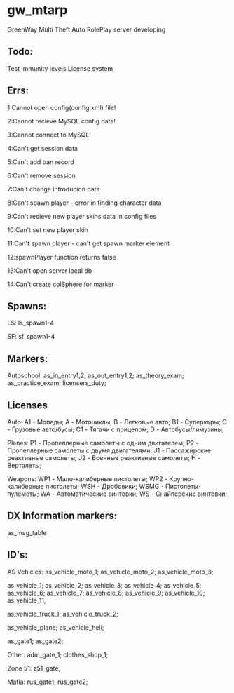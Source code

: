 gw_mtarp
========

GreenWay Multi Theft Auto RolePlay server developing

Todo:
---------
Test immunity levels
License system

Errs:
--------
1:Cannot open config(config.xml) file!

2:Cannot recieve MySQL config data!

3:Cannot connect to MySQL!

4:Can't get session data

5:Can't add ban record

6:Can't remove session

7:Can't change introducion data

8:Can't spawn player - error in finding character data

9:Can't recieve new player skins data in config files

10:Can't set new player skin

11:Can't spawn player - can't get spawn marker element

12:spawnPlayer function returns false

13:Can't open server local db

14:Can't create colSphere for marker

Spawns: 
-----------
LS: ls_spawn1-4

SF: sf_spawn1-4

Markers:
--------------

Autoschool:
as_in_entry1,2;
as_out_entry1,2;
as_theory_exam;
as_practice_exam;
licensers_duty;


Licenses
-----------
Auto:
A1 - Мопеды;
A - Мотоциклы;
B - Легковые авто;
B1 - Суперкары;
C - Грузовые авто/бусы;
C1 - Тягачи с прицепом;
D - Автобусы/лимузины;

Planes:
P1 - Пропеллерные самолеты с одним двигателем;
P2 - Пропеллерные самолеты с двумя двигателями;
J1 - Пассажирские реактивные самолеты;
J2 - Военные реактивные самолеты;
H - Вертолеты;

Weapons:
WP1 - Мало-калиберные пистолеты;
WP2 - Крупно-калиберные пистолеты;
WSH - Дробовики;
WSMG - Пистолеты-пулеметы;
WA - Автоматические винтовки;
WS - Снайперские винтовки;

DX Information markers:
----------

as_msg_table

ID's:
---------

AS Vehicles: 
as_vehicle_moto_1;
as_vehicle_moto_2;
as_vehicle_moto_3;

as_vehicle_1;
as_vehicle_2;
as_vehicle_3;
as_vehicle_4;
as_vehicle_5;
as_vehicle_6;
as_vehicle_7;
as_vehicle_8;
as_vehicle_9;
as_vehicle_10;
as_vehicle_11;

as_vehicle_truck_1;
as_vehicle_truck_2;

as_vehicle_plane;
as_vehicle_heli;

as_gate1;
as_gate2;

Other:
adm_gate_1;
clothes_shop_1;

Zone 51:
z51_gate;

Mafia:
rus_gate1;
rus_gate2;
